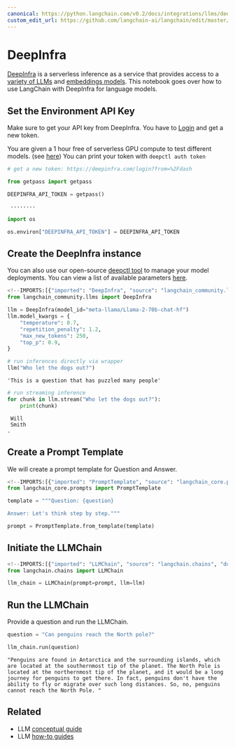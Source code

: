 ```yaml
---
canonical: https://python.langchain.com/v0.2/docs/integrations/llms/deepinfra/
custom_edit_url: https://github.com/langchain-ai/langchain/edit/master/docs/docs/integrations/llms/deepinfra.ipynb
---
```


# DeepInfra

[DeepInfra](https://deepinfra.com/?utm_source=langchain) is a serverless inference as a service that provides access to a [variety of LLMs](https://deepinfra.com/models?utm_source=langchain) and [embeddings models](https://deepinfra.com/models?type=embeddings&utm_source=langchain). This notebook goes over how to use LangChain with DeepInfra for language models.

## Set the Environment API Key
Make sure to get your API key from DeepInfra. You have to [Login](https://deepinfra.com/login?from=%2Fdash) and get a new token.

You are given a 1 hour free of serverless GPU compute to test different models. (see [here](https://github.com/deepinfra/deepctl#deepctl))
You can print your token with `deepctl auth token`

```python
# get a new token: https://deepinfra.com/login?from=%2Fdash

from getpass import getpass

DEEPINFRA_API_TOKEN = getpass()
```
```output
 ········
```

```python
import os

os.environ["DEEPINFRA_API_TOKEN"] = DEEPINFRA_API_TOKEN
```

## Create the DeepInfra instance
You can also use our open-source [deepctl tool](https://github.com/deepinfra/deepctl#deepctl) to manage your model deployments. You can view a list of available parameters [here](https://deepinfra.com/databricks/dolly-v2-12b#API).

```python
<!--IMPORTS:[{"imported": "DeepInfra", "source": "langchain_community.llms", "docs": "https://api.python.langchain.com/en/latest/llms/langchain_community.llms.deepinfra.DeepInfra.html", "title": "DeepInfra"}]-->
from langchain_community.llms import DeepInfra

llm = DeepInfra(model_id="meta-llama/Llama-2-70b-chat-hf")
llm.model_kwargs = {
    "temperature": 0.7,
    "repetition_penalty": 1.2,
    "max_new_tokens": 250,
    "top_p": 0.9,
}
```

```python
# run inferences directly via wrapper
llm("Who let the dogs out?")
```

```output
'This is a question that has puzzled many people'
```

```python
# run streaming inference
for chunk in llm.stream("Who let the dogs out?"):
    print(chunk)
```

```output
 Will
 Smith
.
```

## Create a Prompt Template
We will create a prompt template for Question and Answer.

```python
<!--IMPORTS:[{"imported": "PromptTemplate", "source": "langchain_core.prompts", "docs": "https://api.python.langchain.com/en/latest/prompts/langchain_core.prompts.prompt.PromptTemplate.html", "title": "DeepInfra"}]-->
from langchain_core.prompts import PromptTemplate

template = """Question: {question}

Answer: Let's think step by step."""

prompt = PromptTemplate.from_template(template)
```

## Initiate the LLMChain

```python
<!--IMPORTS:[{"imported": "LLMChain", "source": "langchain.chains", "docs": "https://api.python.langchain.com/en/latest/chains/langchain.chains.llm.LLMChain.html", "title": "DeepInfra"}]-->
from langchain.chains import LLMChain

llm_chain = LLMChain(prompt=prompt, llm=llm)
```

## Run the LLMChain
Provide a question and run the LLMChain.

```python
question = "Can penguins reach the North pole?"

llm_chain.run(question)
```

```output
"Penguins are found in Antarctica and the surrounding islands, which are located at the southernmost tip of the planet. The North Pole is located at the northernmost tip of the planet, and it would be a long journey for penguins to get there. In fact, penguins don't have the ability to fly or migrate over such long distances. So, no, penguins cannot reach the North Pole. "
```

## Related

- LLM [conceptual guide](/docs/concepts/#llms)
- LLM [how-to guides](/docs/how_to/#llms)